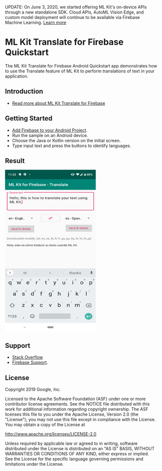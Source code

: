 UPDATE: On June 3, 2020, we started offering ML Kit's on-device APIs through a new standalone SDK. Cloud APIs, AutoML Vision Edge, and custom model deployment will continue to be available via Firebase Machine Learning. [Learn more](https://developers.google.com/ml-kit)

ML Kit Translate for Firebase Quickstart
==============================

The ML Kit Translate for Firebase Android Quickstart app demonstrates how to
use the Translate feature of ML Kit to perform translations of text in
your application.

Introduction
------------

- [Read more about ML Kit Translate for Firebase](https://firebase.google.com/docs/ml-kit/android/translate-text)

Getting Started
---------------

- [Add Firebase to your Android Project](https://firebase.google.com/docs/android/setup).
- Run the sample on an Android device.
- Choose the Java or Kotlin version on the initial screen.
- Type input text and press the buttons to identify languages.

Result
-----------
<img src="app/src/screen.png" height="534" width="300"/>

Support
-------

- [Stack Overflow](https://stackoverflow.com/questions/tagged/firebase-mlkit)
- [Firebase Support](https://firebase.google.com/support/).

License
-------

Copyright 2019 Google, Inc.

Licensed to the Apache Software Foundation (ASF) under one or more contributor
license agreements.  See the NOTICE file distributed with this work for
additional information regarding copyright ownership.  The ASF licenses this
file to you under the Apache License, Version 2.0 (the "License"); you may not
use this file except in compliance with the License.  You may obtain a copy of
the License at

  http://www.apache.org/licenses/LICENSE-2.0

Unless required by applicable law or agreed to in writing, software
distributed under the License is distributed on an "AS IS" BASIS, WITHOUT
WARRANTIES OR CONDITIONS OF ANY KIND, either express or implied.  See the
License for the specific language governing permissions and limitations under
the License.
